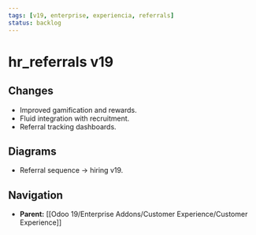 ```yaml
---
tags: [v19, enterprise, experiencia, referrals]
status: backlog
---
```

# hr_referrals v19

## Changes
- Improved gamification and rewards.
- Fluid integration with recruitment.
- Referral tracking dashboards.

## Diagrams
- Referral sequence -> hiring v19.








## Navigation
- **Parent:** [[Odoo 19/Enterprise Addons/Customer Experience/Customer Experience]]
